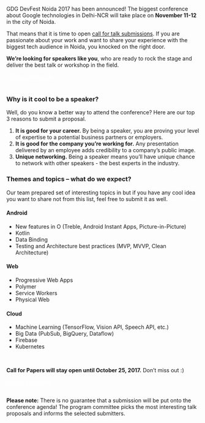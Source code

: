 GDG DevFest Noida 2017 has been announced! The biggest conference about Google technologies in Delhi-NCR will take place on **November 11-12** in the city of Noida.

That means that it is time to open [call for talk submissions](https://docs.google.com/forms/d/e/1FAIpQLScpU9TT12B3J6JEl26BN6RQW3abawrCwtGv4obINd2d-javrA/viewform?usp=sf_link). If you are passionate about your work and want to share your experience with the biggest tech audience in Noida, you knocked on the right door.

**We’re looking for speakers like you**, who are ready to rock the stage and deliver the best talk or workshop in the field.

<div class="text-center">
<a href="https://docs.google.com/forms/d/e/1FAIpQLScpU9TT12B3J6JEl26BN6RQW3abawrCwtGv4obINd2d-javrA/viewform?usp=sf_link" target="_blank" class="style-scope header-content" style="color: white; ">
  <paper-button class="primary style-scope header-content x-scope paper-button-0" raised="" role="button" tabindex="0" animated="" aria-disabled="false" elevation="1">Submit a proposal</paper-button>
</a>
</div>

<br/>

### Why is it cool to be a speaker?

Well, do you know a better way to attend the conference? Here are our top 3 reasons to submit a proposal.

1. **It is good for your career.** By being a speaker, you are proving your level of expertise to a potential business partners or employers.
2. **It is good for the company you’re working for.** Any presentation delivered by an employee adds credibility to a company’s public image.
3. **Unique networking.** Being a speaker means you’ll have unique chance to network with other speakers - the best experts in the industry.


### Themes and topics – what do we expect?

Our team prepared set of interesting topics in but if you have any cool idea you want to share not from this list, feel free to submit it as well.

#### Android
* New features in O (Treble, Android Instant Apps, Picture-in-Picture)
* Kotlin
* Data Binding
* Testing and Architecture best practices (MVP, MVVP, Clean Architecture)

#### Web
* Progressive Web Apps
* Polymer
* Service Workers
* Physical Web


#### Cloud
* Machine Learning (TensorFlow, Vision API, Speech API, etc.)
* Big Data (PubSub, BigQuery, Dataflow)
* Firebase
* Kubernetes

<br/>

**Call for Papers will stay open until October 25, 2017.** Don’t miss out :)

<div class="text-center">
<a href="https://docs.google.com/forms/d/e/1FAIpQLScpU9TT12B3J6JEl26BN6RQW3abawrCwtGv4obINd2d-javrA/viewform?usp=sf_link" target="_blank" class="style-scope header-content" style="color: white; ">
  <paper-button class="primary style-scope header-content x-scope paper-button-0" raised="" role="button" tabindex="0" animated="" aria-disabled="false" elevation="1">Submit a proposal</paper-button>
</a>
</div>
<br/>

**Please note:** There is no guarantee that a submission will be put onto the conference agenda! The program committee picks the most interesting talk proposals and informs the selected submitters.





